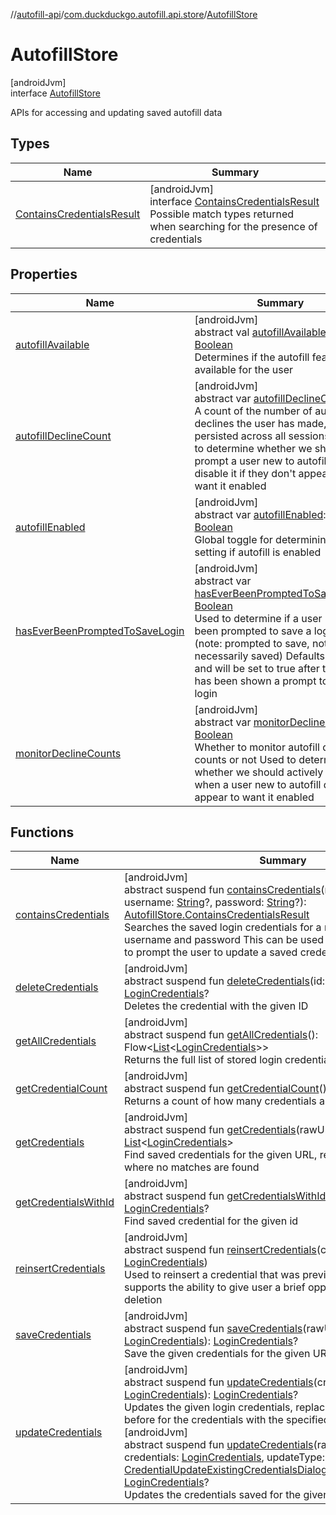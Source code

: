 //[autofill-api](../../../index.md)/[com.duckduckgo.autofill.api.store](../index.md)/[AutofillStore](index.md)

# AutofillStore

[androidJvm]\
interface [AutofillStore](index.md)

APIs for accessing and updating saved autofill data

## Types

| Name | Summary |
|---|---|
| [ContainsCredentialsResult](-contains-credentials-result/index.md) | [androidJvm]<br>interface [ContainsCredentialsResult](-contains-credentials-result/index.md)<br>Possible match types returned when searching for the presence of credentials |

## Properties

| Name | Summary |
|---|---|
| [autofillAvailable](autofill-available.md) | [androidJvm]<br>abstract val [autofillAvailable](autofill-available.md): [Boolean](https://kotlinlang.org/api/latest/jvm/stdlib/kotlin/-boolean/index.html)<br>Determines if the autofill feature is available for the user |
| [autofillDeclineCount](autofill-decline-count.md) | [androidJvm]<br>abstract var [autofillDeclineCount](autofill-decline-count.md): [Int](https://kotlinlang.org/api/latest/jvm/stdlib/kotlin/-int/index.html)<br>A count of the number of autofill declines the user has made, persisted across all sessions. Used to determine whether we should prompt a user new to autofill to disable it if they don't appear to want it enabled |
| [autofillEnabled](autofill-enabled.md) | [androidJvm]<br>abstract var [autofillEnabled](autofill-enabled.md): [Boolean](https://kotlinlang.org/api/latest/jvm/stdlib/kotlin/-boolean/index.html)<br>Global toggle for determining / setting if autofill is enabled |
| [hasEverBeenPromptedToSaveLogin](has-ever-been-prompted-to-save-login.md) | [androidJvm]<br>abstract var [hasEverBeenPromptedToSaveLogin](has-ever-been-prompted-to-save-login.md): [Boolean](https://kotlinlang.org/api/latest/jvm/stdlib/kotlin/-boolean/index.html)<br>Used to determine if a user has ever been prompted to save a login (note: prompted to save, not necessarily saved) Defaults to false, and will be set to true after the user has been shown a prompt to save a login |
| [monitorDeclineCounts](monitor-decline-counts.md) | [androidJvm]<br>abstract var [monitorDeclineCounts](monitor-decline-counts.md): [Boolean](https://kotlinlang.org/api/latest/jvm/stdlib/kotlin/-boolean/index.html)<br>Whether to monitor autofill decline counts or not Used to determine whether we should actively detect when a user new to autofill doesn't appear to want it enabled |

## Functions

| Name | Summary |
|---|---|
| [containsCredentials](contains-credentials.md) | [androidJvm]<br>abstract suspend fun [containsCredentials](contains-credentials.md)(rawUrl: [String](https://kotlinlang.org/api/latest/jvm/stdlib/kotlin/-string/index.html), username: [String](https://kotlinlang.org/api/latest/jvm/stdlib/kotlin/-string/index.html)?, password: [String](https://kotlinlang.org/api/latest/jvm/stdlib/kotlin/-string/index.html)?): [AutofillStore.ContainsCredentialsResult](-contains-credentials-result/index.md)<br>Searches the saved login credentials for a match to the given URL, username and password This can be used to determine if we need to prompt the user to update a saved credential |
| [deleteCredentials](delete-credentials.md) | [androidJvm]<br>abstract suspend fun [deleteCredentials](delete-credentials.md)(id: [Long](https://kotlinlang.org/api/latest/jvm/stdlib/kotlin/-long/index.html)): [LoginCredentials](../../com.duckduckgo.autofill.api.domain.app/-login-credentials/index.md)?<br>Deletes the credential with the given ID |
| [getAllCredentials](get-all-credentials.md) | [androidJvm]<br>abstract suspend fun [getAllCredentials](get-all-credentials.md)(): Flow&lt;[List](https://kotlinlang.org/api/latest/jvm/stdlib/kotlin.collections/-list/index.html)&lt;[LoginCredentials](../../com.duckduckgo.autofill.api.domain.app/-login-credentials/index.md)&gt;&gt;<br>Returns the full list of stored login credentials |
| [getCredentialCount](get-credential-count.md) | [androidJvm]<br>abstract suspend fun [getCredentialCount](get-credential-count.md)(): Flow&lt;[Int](https://kotlinlang.org/api/latest/jvm/stdlib/kotlin/-int/index.html)&gt;<br>Returns a count of how many credentials are stored |
| [getCredentials](get-credentials.md) | [androidJvm]<br>abstract suspend fun [getCredentials](get-credentials.md)(rawUrl: [String](https://kotlinlang.org/api/latest/jvm/stdlib/kotlin/-string/index.html)): [List](https://kotlinlang.org/api/latest/jvm/stdlib/kotlin.collections/-list/index.html)&lt;[LoginCredentials](../../com.duckduckgo.autofill.api.domain.app/-login-credentials/index.md)&gt;<br>Find saved credentials for the given URL, returning an empty list where no matches are found |
| [getCredentialsWithId](get-credentials-with-id.md) | [androidJvm]<br>abstract suspend fun [getCredentialsWithId](get-credentials-with-id.md)(id: [Long](https://kotlinlang.org/api/latest/jvm/stdlib/kotlin/-long/index.html)): [LoginCredentials](../../com.duckduckgo.autofill.api.domain.app/-login-credentials/index.md)?<br>Find saved credential for the given id |
| [reinsertCredentials](reinsert-credentials.md) | [androidJvm]<br>abstract suspend fun [reinsertCredentials](reinsert-credentials.md)(credentials: [LoginCredentials](../../com.duckduckgo.autofill.api.domain.app/-login-credentials/index.md))<br>Used to reinsert a credential that was previously deleted This supports the ability to give user a brief opportunity to 'undo' a deletion |
| [saveCredentials](save-credentials.md) | [androidJvm]<br>abstract suspend fun [saveCredentials](save-credentials.md)(rawUrl: [String](https://kotlinlang.org/api/latest/jvm/stdlib/kotlin/-string/index.html), credentials: [LoginCredentials](../../com.duckduckgo.autofill.api.domain.app/-login-credentials/index.md)): [LoginCredentials](../../com.duckduckgo.autofill.api.domain.app/-login-credentials/index.md)?<br>Save the given credentials for the given URL |
| [updateCredentials](update-credentials.md) | [androidJvm]<br>abstract suspend fun [updateCredentials](update-credentials.md)(credentials: [LoginCredentials](../../com.duckduckgo.autofill.api.domain.app/-login-credentials/index.md)): [LoginCredentials](../../com.duckduckgo.autofill.api.domain.app/-login-credentials/index.md)?<br>Updates the given login credentials, replacing what was saved before for the credentials with the specified ID<br>[androidJvm]<br>abstract suspend fun [updateCredentials](update-credentials.md)(rawUrl: [String](https://kotlinlang.org/api/latest/jvm/stdlib/kotlin/-string/index.html), credentials: [LoginCredentials](../../com.duckduckgo.autofill.api.domain.app/-login-credentials/index.md), updateType: [CredentialUpdateExistingCredentialsDialog.CredentialUpdateType](../../com.duckduckgo.autofill.api/-credential-update-existing-credentials-dialog/-credential-update-type/index.md)): [LoginCredentials](../../com.duckduckgo.autofill.api.domain.app/-login-credentials/index.md)?<br>Updates the credentials saved for the given URL |
